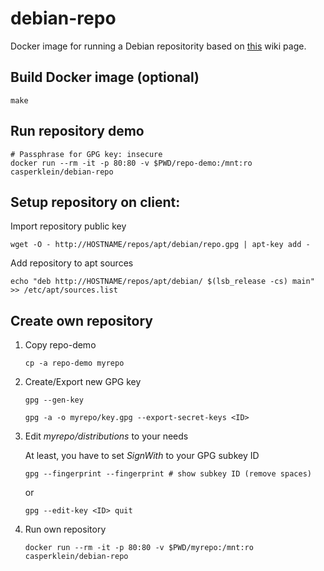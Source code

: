 # debian-repo

Docker image for running a Debian repositority based on [this](https://wiki.debian.org/DebianRepository/SetupWithReprepro) wiki page.

## Build Docker image (optional)

    make

## Run repository demo

    # Passphrase for GPG key: insecure
    docker run --rm -it -p 80:80 -v $PWD/repo-demo:/mnt:ro casperklein/debian-repo

## Setup repository on client:

Import repository public key

    wget -O - http://HOSTNAME/repos/apt/debian/repo.gpg | apt-key add -
    
Add repository to apt sources

    echo "deb http://HOSTNAME/repos/apt/debian/ $(lsb_release -cs) main" >> /etc/apt/sources.list

## Create own repository

1. Copy repo-demo
    
    ``cp -a repo-demo myrepo``

1. Create/Export new GPG key

    ``gpg --gen-key``

    ``gpg -a -o myrepo/key.gpg --export-secret-keys <ID>``

1. Edit *myrepo/distributions* to your needs

    At least, you have to set *SignWith* to your GPG subkey ID

    ``gpg --fingerprint --fingerprint # show subkey ID (remove spaces)``

    or

    ``gpg --edit-key <ID> quit``

1. Run own repository

    ``docker run --rm -it -p 80:80 -v $PWD/myrepo:/mnt:ro casperklein/debian-repo``
